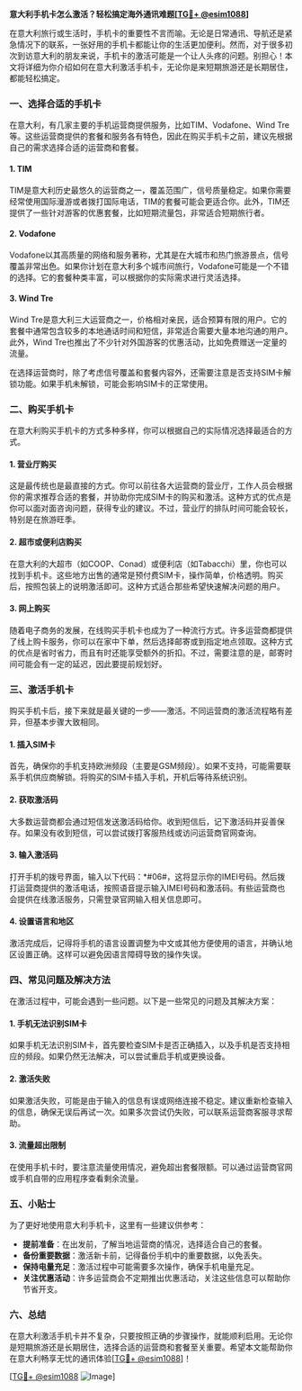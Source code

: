 **意大利手机卡怎么激活？轻松搞定海外通讯难题[[TG💪+ @esim1088](https://t.me/s/esim1088)]**

在意大利旅行或生活时，手机卡的重要性不言而喻。无论是日常通讯、导航还是紧急情况下的联系，一张好用的手机卡都能让你的生活更加便利。然而，对于很多初次到访意大利的朋友来说，手机卡的激活可能是一个让人头疼的问题。别担心！本文将详细为你介绍如何在意大利激活手机卡，无论你是来短期旅游还是长期居住，都能轻松搞定。

### 一、选择合适的手机卡

在意大利，有几家主要的手机运营商提供服务，比如TIM、Vodafone、Wind Tre等。这些运营商提供的套餐和服务各有特色，因此在购买手机卡之前，建议先根据自己的需求选择合适的运营商和套餐。

#### 1. TIM
TIM是意大利历史最悠久的运营商之一，覆盖范围广，信号质量稳定。如果你需要经常使用国际漫游或者拨打国际电话，TIM的套餐可能会更适合你。此外，TIM还提供了一些针对游客的优惠套餐，比如短期流量包，非常适合短期旅行者。

#### 2. Vodafone
Vodafone以其高质量的网络和服务著称，尤其是在大城市和热门旅游景点，信号覆盖非常出色。如果你计划在意大利多个城市间旅行，Vodafone可能是一个不错的选择。它的套餐种类丰富，可以根据你的实际需求进行灵活选择。

#### 3. Wind Tre
Wind Tre是意大利三大运营商之一，价格相对亲民，适合预算有限的用户。它的套餐中通常包含较多的本地通话时间和短信，非常适合需要大量本地沟通的用户。此外，Wind Tre也推出了不少针对外国游客的优惠活动，比如免费赠送一定量的流量。

在选择运营商时，除了考虑信号覆盖和套餐内容外，还需要注意是否支持SIM卡解锁功能。如果手机未解锁，可能会影响SIM卡的正常使用。

### 二、购买手机卡

在意大利购买手机卡的方式多种多样，你可以根据自己的实际情况选择最适合的方式。

#### 1. 营业厅购买
这是最传统也是最直接的方式。你可以前往各大运营商的营业厅，工作人员会根据你的需求推荐合适的套餐，并协助你完成SIM卡的购买和激活。这种方式的优点是你可以面对面咨询问题，获得专业的建议。不过，营业厅的排队时间可能会较长，特别是在旅游旺季。

#### 2. 超市或便利店购买
在意大利的大超市（如COOP、Conad）或便利店（如Tabacchi）里，你也可以找到手机卡。这些地方出售的通常是预付费SIM卡，操作简单，价格透明。购买后，按照包装上的说明激活即可。这种方式适合那些希望快速解决问题的用户。

#### 3. 网上购买
随着电子商务的发展，在线购买手机卡也成为了一种流行方式。许多运营商都提供了线上购卡服务，你可以在家中下单，然后选择邮寄或到指定地点领取。这种方式的优点是省时省力，而且有时还能享受额外的折扣。不过，需要注意的是，邮寄时间可能会有一定的延迟，因此要提前规划好。

### 三、激活手机卡

购买手机卡后，接下来就是最关键的一步——激活。不同运营商的激活流程略有差异，但基本步骤大致相同。

#### 1. 插入SIM卡
首先，确保你的手机支持欧洲频段（主要是GSM频段）。如果不支持，可能需要联系手机供应商解锁。将购买的SIM卡插入手机，开机后等待系统识别。

#### 2. 获取激活码
大多数运营商都会通过短信发送激活码给你。收到短信后，记下激活码并妥善保存。如果没有收到短信，可以尝试拨打客服热线或访问运营商官网查询。

#### 3. 输入激活码
打开手机的拨号界面，输入以下代码：*#06#，这将显示你的IMEI号码。然后拨打运营商提供的激活电话，按照语音提示输入IMEI号码和激活码。有些运营商也会提供在线激活服务，只需登录官网输入相关信息即可。

#### 4. 设置语言和地区
激活完成后，记得将手机的语言设置调整为中文或其他方便使用的语言，并确认地区设置正确。这样可以避免因语言障碍导致的操作失误。

### 四、常见问题及解决方法

在激活过程中，可能会遇到一些问题。以下是一些常见的问题及其解决方案：

#### 1. 手机无法识别SIM卡
如果手机无法识别SIM卡，首先要检查SIM卡是否正确插入，以及手机是否支持相应的频段。如果仍然无法解决，可以尝试重启手机或更换设备。

#### 2. 激活失败
如果激活失败，可能是由于输入的信息有误或网络连接不稳定。建议重新检查输入的信息，确保无误后再试一次。如果多次尝试仍失败，可以联系运营商客服寻求帮助。

#### 3. 流量超出限制
在使用手机卡时，要注意流量使用情况，避免超出套餐限额。可以通过运营商官网或手机自带的应用程序查看剩余流量。

### 五、小贴士

为了更好地使用意大利手机卡，这里有一些建议供参考：

- **提前准备**：在出发前，了解当地运营商的情况，选择适合自己的套餐。
- **备份重要数据**：激活新卡前，记得备份手机中的重要数据，以免丢失。
- **保持电量充足**：激活过程中可能需要多次操作，确保手机电量充足。
- **关注优惠活动**：许多运营商会不定期推出优惠活动，关注这些信息可以帮助你节省开支。

### 六、总结

在意大利激活手机卡并不复杂，只要按照正确的步骤操作，就能顺利启用。无论你是短期旅游还是长期居住，选择合适的运营商和套餐至关重要。希望本文能帮助你在意大利畅享无忧的通讯体验[[TG💪+ @esim1088](https://t.me/s/esim1088)]！

[[TG💪+ @esim1088](https://t.me/s/esim1088) ![Image](https://i.postimg.cc/4NQfJmqS/Snipaste-2025-05-13-00-14-12.png)]